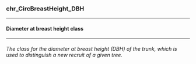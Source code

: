 ### chr_CircBreastHeight_DBH



------
#### Diameter at breast height class



------
###### The class for the diameter at breast height (DBH) of the trunk, which is used to distinguish a new recruit of a given tree.